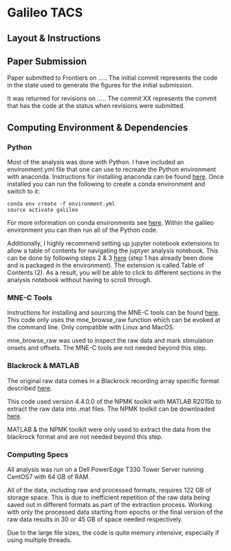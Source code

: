 # Galileo TACS

## Layout & Instructions

## Paper Submission
Paper submitted to Frontiers on ..... The initial commit represents the code in the state used to generate the figures for the initial submission.

It was returned for revisions on ..... The commit XX represents the commit that has the code at the status when revisions were submitted.

## Computing Environment & Dependencies

### Python

Most of the analysis was done with Python. I have included an environment.yml file that one can use to recreate the Python environment with anaconda. Instructions for installing anaconda can be found <a href="https://conda.io/docs/user-guide/install/download.html">here</a>. Once installed you can run the following to create a conda environment and switch to it:

	conda env create -f environment.yml
	source activate galileo

For more information on conda environments see <a href="https://conda.io/docs/user-guide/tasks/manage-environments.html">here</a>. Within the galileo environment you can then run all of the Python code.

Additionally, I highly recommend setting up jupyter notebook extensions to allow a table of contents for navigating the juptyer analysis notebook. This can be done by following steps 2 & 3 <a href="https://github.com/ipython-contrib/jupyter_contrib_nbextensions">here</a> (step 1 has already been done and is packaged in the environment). The extension is called Table of Contents (2). As a result, you will be able to click to different sections in the analysis notebook without having to scroll through.

### MNE-C Tools

Instructions for installing and sourcing the MNE-C tools can be found <a href="https://mne-tools.github.io/stable/install_mne_c.html">here</a>. This code only uses the mne_browse_raw
function which can be evoked at the command line. Only compatible with Linux and MacOS.

mne_browse_raw was used to inspect the raw data and mark stimulation onsets and offsets. The MNE-C tools are not needed beyond this step.

### Blackrock & MATLAB

The original raw data comes in a Blackrock recording array specific format described <a href="http://support.blackrockmicro.com/KB/View/166838-file-specifications-packet-details-headers-etc">here</a>.

This code used version 4.4.0.0 of the NPMK toolkit with MATLAB R2015b to extract the raw data into .mat files. The NPMK toolkit can be downloaded <a href="https://github.com/BlackrockMicrosystems/NPMK/releases">here</a>.

MATLAB & the NPMK toolkit were only used to extract the data from the blackrock format and are not needed beyond this step.

### Computing Specs

All analysis was run on a Dell PowerEdge T330 Tower Server running CentOS7 with 64 GB of RAM.

All of the data, including raw and processed formats, requires 122 GB of storage space. This is due to inefficient repetition of the raw data being saved out in different formats as part of the extraction process.
Working with only the processed data starting from epochs or the final version of the raw data results in 30 or 45 GB of space needed respectively.

Due to the large file sizes, the code is quite memory intensive, especially if using multiple threads.


